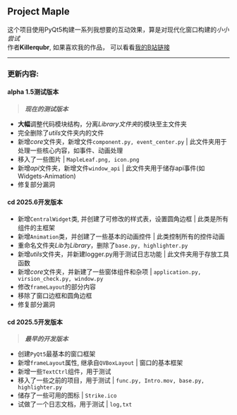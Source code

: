 ## Project Maple

这个项目使用PyQt5构建一系列我想要的互动效果，算是对现代化窗口构建的*小小尝试*<br>
作者**Killerqubr**, 如果喜欢我的作品， 可以看看[我的B站链接](https://space.bilibili.com/651662573?spm_id_from=333.1007.0.0)

---

### 更新内容:

#### alpha 1.5测试版本<br>
> ***现在的测试版本***
- **大幅**调整代码模块结构，分离*Library文件夹*的模块至主文件夹
- 完全删除了*utils*文件夹内的文件
- 新增*core*文件夹，新增文件``component.py, event_center.py`` | 此文件夹用于处理一些核心内容，如事件、动画处理
- 移入了一些图片 | ``MapleLeaf.png, icon.png``
- 新增*api*文件夹，新增文件``window_api`` | 此文件夹用于储存api事件(如Widgets-Animation)
- 修复部分漏洞

#### cd 2025.6开发版本<br>
- 新增``CentralWidget``类, 并创建了可修改的样式表，设置圆角边框 | 此类是所有组件的主框架
- 新增``Animation``类，并创建了一些基本的动画控件 | 此类控制所有的控件动画
- 重命名文件夹*Lib*为*Library*，删除了``base.py, highlighter.py``
- <Library/> 新增*utils*文件夹，并新建logger.py用于测试日志功能 | 此文件夹用于存放工具函数
- <Library/> 新增*core*文件夹，并新建了一些窗体组件和杂项 | ``application.py, virsion_check.py, window.py``
- 修改``frameLayout``的部分内容
- 移除了窗口边框和圆角边框
- 修复部分漏洞

#### cd 2025.5开发版本<br>
> ***最早的开发版本***
- 创建``PyQt5``最基本的窗口框架
- 新增``frameLayout``属性, 继承自``QVBoxLayout`` | 窗口的基本框架
- 新增一些``TextCtrl``组件，用于测试
- 移入了一些之前的项目，用于测试 | ``func.py, Intro.mov, base.py, highlighter.py``
- 储存了一些可用的图标 | ``Strike.ico``
- 试做了一个日志文档，用于测试 | ``log,txt``
